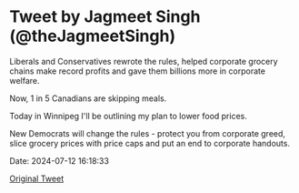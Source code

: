 # Tweet by Jagmeet Singh (@theJagmeetSingh)

Liberals and Conservatives rewrote the rules, helped corporate grocery chains make record profits and gave them billions more in corporate welfare.

Now, 1 in 5 Canadians are skipping meals.

Today in Winnipeg I'll be outlining my plan to lower food prices.

New Democrats will change the rules - protect you from corporate greed, slice grocery prices with price caps and put an end to corporate handouts.

Date: 2024-07-12 16:18:33

[Original Tweet](https://x.com/theJagmeetSingh/status/1811797302656262168)
